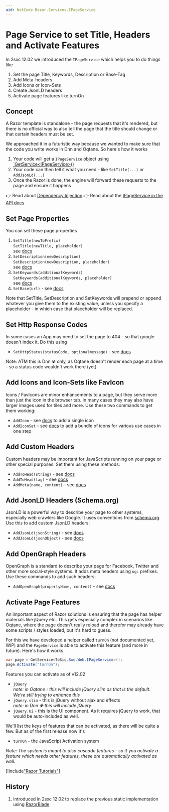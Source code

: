 ```yaml
---
uid: NetCode.Razor.Services.IPageService
---
```


# Page Service to set Title, Headers and Activate Features

In 2sxc 12.02 we introduced the `IPageService` which helps you to do things like

1. Set the page Title, Keywords, Description or Base-Tag
1. Add Meta-headers
1. Add Icons or Icon-Sets
1. Create JsonLD headers
1. Activate page features like turnOn


## Concept

A Razor template is standalone - the page requests that it's rendered, but there is no official way to also tell the page that the title should change or that certain headers must be set. 

We approached it in a futuristic way because we wanted to make sure that the code you write works in Dnn and Oqtane. So here's how it works

1. Your code will get a `IPageService` object using [`GetService\<IPageService\>()](xref:NetCode.DynamicCode.GetService)
1. Your code can then tell it what you need - like `SetTitle(...)` or `AddJsonLd(...)`
1. Once the Razor is done, the engine will forward these requests to the page and ensure it happens

👉 Read about [Dependency Injection](xref:NetCode.DependencyInjection.Index)
👉 Read about the [IPageService in the API docs](xref:ToSic.Sxc.Web.IPageService)

## Set Page Properties

You can set these page properties

1. `SetTitle(newToPrefix)`  
    `SetTitle(newTitle, placeholder)`  
    see [docs](xref:ToSic.Sxc.Web.IPageService.SetTitle*)
1. `SetDescription(newDescription)`  
    `SetDescription(newDescription, placeholder)`  
    see [docs](xref:ToSic.Sxc.Web.IPageService.SetDescription*)
1. `SetKeywords(additionalKeywords)`  
    `SetKeywords(additionalKeywords, placeholder)`  
    see [docs](xref:ToSic.Sxc.Web.IPageService.SetKeywords*)
1. `SetBase(url)` - see [docs](xref:ToSic.Sxc.Web.IPageService.SetBase*)

Note that SetTitle, SetDescription and SetKeywords will prepend or append whatever you give them to the existing value, unless you specify a placeholder - in which case that placeholder will be replaced. 

## Set Http Response Codes

In some cases an App may need to set the page to 404 - so that google doesn't index it. Do this using

* `SetHttpStatus(statusCode, optionalmessage)` - see [docs](xref:ToSic.Sxc.Web.IPageService.SetHttpStatus*)

Note: ATM this is Dnn ☢ only, as Oqtane doesn't render each page at a time - so a status code wouldn't work there (yet).

## Add Icons and Icon-Sets like FavIcon

Icons / FavIcons are minor enhancements to a page, but they serve more than just the icon in the browser tab. In many cases they may also have larger images used for tiles and more. Use these two commands to get them working:

* `AddIcon` - see [docs](xref:ToSic.Sxc.Web.IPageService.AddIcon*) to add a single icon
* `AddIconSet` - see [docs](xref:ToSic.Sxc.Web.IPageService.AddIconSet*) to add a bundle of icons for various use cases in one step

## Add Custom Headers

Custom headers may be important for JavaScripts running on your page or other special purposes. Set them using these methods:

* `AddToHead(string)` - see [docs](xref:ToSic.Sxc.Web.IPageService.AddToHead(System.String))
* `AddToHead(tag)` - see [docs](xref:ToSic.Sxc.Web.IPageService.AddToHead(ToSic.Razor.Markup.TagBase))
* `AddMeta(name, content)` - see [docs](xref:ToSic.Sxc.Web.IPageService.AddMeta*)

## Add JsonLD Headers (Schema.org)

JsonLD is a powerful way to describe your page to other systems, especially web crawlers like Google. 
It uses conventions from [schema.org](https://schema.org). 
Use this to add custom JsonLD headers:

* `AddJsonLd(jsonString)` - see [docs](xref:ToSic.Sxc.Web.IPageService.AddJsonLd(System.String))
* `AddJsonLd(jsonObject)` - see [docs](xref:ToSic.Sxc.Web.IPageService.AddJsonLd(System.Object))

## Add OpenGraph Headers

OpenGraph is a standard to describe your page for Facebook, Twitter and other more social-style systems. 
It adds meta headers using `og:` prefixes. Use these commands to add such headers:

* `AddOpenGraph(propertyName, content)` - see [docs](xref:ToSic.Sxc.Web.IPageService.AddOpenGraph*)

## Activate Page Features

An important aspect of Razor solutions is ensuring that the page has helper materials like jQuery etc. 
This gets especially complex in scenarios like Oqtane, where the page doesn't really reload and therefor may already have some scripts / styles loaded, but it's hard to guess. 

For this we have developed a helper called `turnOn` (not documented yet, WIP) and the `PageService` is able to activate this feature (and more in future). Here's how it works

```c#
var page = GetService<ToSic.Sxc.Web.IPageService>();
page.Activate("turnOn");
```

Features you can activate as of v12.02

* `jQuery`  
    _note: in Oqtane 💧 this will include jQuery slim as that is the default. We're still trying to enhance this_
* `jQuery.slim` - this is jQuery without ajax and effects  
    _note: in Dnn ☢ this will include jQuery_
* `jQuery.Ui` - this is the UI component. As it requires jQuery to work, that would be auto-included as well.

We'll list the keys of features that can be activated, as there will be quite a few. But as of the first release now it's

* `turnOn` - the JavaScript Activation system

_Note: The system is meant to also cascade features - so if you activate a feature which needs other features, these are automatically activated as well._



[!include["Razor Tutorials"](~/shared/tutorials/razor.md)]



## History

1. Introduced in 2sxc 12.02 to replace the previous static implementation using [RazorBlade](xref:NetCode.RazorBlade.Index)


